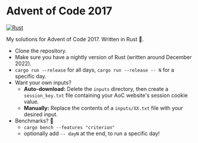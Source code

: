 # Advent of Code 2017

[![Rust](https://github.com/Aidiakapi/advent_of_code_2017/actions/workflows/rust.yml/badge.svg)](https://github.com/Aidiakapi/advent_of_code_2017/actions/workflows/rust.yml)

My solutions for Advent of Code 2017. Written in Rust 🦀.

- Clone the repository.
- Make sure you have a nightly version of Rust (written around December 2022).
- `cargo run --release` for all days, `cargo run --release -- N` for a specific
  day.
- Want your own inputs?
    - **Auto-download:** Delete the `inputs` directory, then create a
      `session_key.txt` file containing your AoC website's session cookie value.
    - **Manually:** Replace the contents of a `inputs/XX.txt` file with your
      desired input.
- Benchmarks? 🚤
    - `cargo bench --features "criterion"`
    - optionally add `-- dayN` at the end, to run a specific day!
